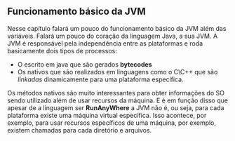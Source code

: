 ## Funcionamento básico da JVM


Nesse capítulo falará um pouco do funcionamento básico da JVM além das variáveis. Falará um pouco do coração da linguagem Java, a sua JVM. A JVM é responsável pela independência entre as plataformas e roda basicamente dois tipos de processos: 

* O escrito em java que são gerados **bytecodes** 
* Os nativos que são realizados em linguagens como o C\C++ que são *linkadas* dinamicamente para uma plataforma específica.

Os métodos nativos são muito interessantes para obter informações do SO sendo utilizado além de usar recursos da máquina. E é em função disso que apesar de a linguagem ser **RunAnyWhere** a JVM não é, ou seja, para cada plataforma existe uma máquina virtual específica. Isso acontece, por exemplo, para usar recursos específicos de uma máquina, por exemplo, existem chamadas para cada diretório e arquivos.

